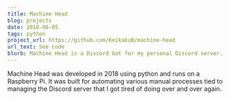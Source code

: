 ```yaml
---
title: Machine Head
blog: projects
date: 2018-06-05
tags: python
project_url: https://github.com/KeikakuB/machine-head
url_text: See code
blurb: Machine Head is a Discord bot for my personal Discord server.
---
```

Machine Head was developed in 2018 using python and runs on a Raspberry Pi. It was built for automating various manual processes tied to managing the Discord server that I got tired of doing over and over again.
